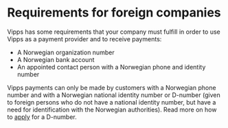 # Requirements for foreign companies

Vipps has some requirements that your company must fulfill in order to use Vipps as a payment provider and to receive payments:
* A Norwegian organization number
* A Norwegian bank account
* An appointed contact person with a Norwegian phone and identity number

Vipps payments can only be made by customers with a Norwegian phone number and with a Norwegian national identity number or D-number (given to foreign persons who do not have a national identity number, but have a need for identification with the Norwegian authorities).
Read more on how to [apply](https://www.brreg.no/bedrift/d-nummer/) for a D-number.